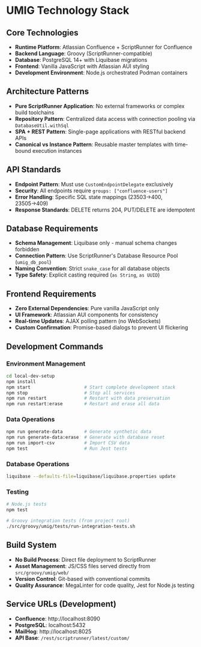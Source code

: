 # UMIG Technology Stack

## Core Technologies
- **Runtime Platform**: Atlassian Confluence + ScriptRunner for Confluence
- **Backend Language**: Groovy (ScriptRunner-compatible)
- **Database**: PostgreSQL 14+ with Liquibase migrations
- **Frontend**: Vanilla JavaScript with Atlassian AUI styling
- **Development Environment**: Node.js orchestrated Podman containers

## Architecture Patterns
- **Pure ScriptRunner Application**: No external frameworks or complex build toolchains
- **Repository Pattern**: Centralized data access with connection pooling via `DatabaseUtil.withSql`
- **SPA + REST Pattern**: Single-page applications with RESTful backend APIs
- **Canonical vs Instance Pattern**: Reusable master templates with time-bound execution instances

## API Standards
- **Endpoint Pattern**: Must use `CustomEndpointDelegate` exclusively
- **Security**: All endpoints require `groups: ["confluence-users"]`
- **Error Handling**: Specific SQL state mappings (23503→400, 23505→409)
- **Response Standards**: DELETE returns 204, PUT/DELETE are idempotent

## Database Requirements
- **Schema Management**: Liquibase only - manual schema changes forbidden
- **Connection Pattern**: Use ScriptRunner's Database Resource Pool (`umig_db_pool`)
- **Naming Convention**: Strict `snake_case` for all database objects
- **Type Safety**: Explicit casting required (`as String`, `as UUID`)

## Frontend Requirements
- **Zero External Dependencies**: Pure vanilla JavaScript only
- **UI Framework**: Atlassian AUI components for consistency
- **Real-time Updates**: AJAX polling pattern (no WebSockets)
- **Custom Confirmation**: Promise-based dialogs to prevent UI flickering

## Development Commands

### Environment Management
```bash
cd local-dev-setup
npm install
npm start                    # Start complete development stack
npm stop                     # Stop all services
npm run restart              # Restart with data preservation
npm run restart:erase        # Restart and erase all data
```

### Data Operations
```bash
npm run generate-data        # Generate synthetic data
npm run generate-data:erase  # Generate with database reset
npm run import-csv           # Import CSV data
npm test                     # Run Jest tests
```

### Database Operations
```bash
liquibase --defaults-file=liquibase/liquibase.properties update
```

### Testing
```bash
# Node.js tests
npm test

# Groovy integration tests (from project root)
./src/groovy/umig/tests/run-integration-tests.sh
```

## Build System
- **No Build Process**: Direct file deployment to ScriptRunner
- **Asset Management**: JS/CSS files served directly from `src/groovy/umig/web/`
- **Version Control**: Git-based with conventional commits
- **Quality Assurance**: MegaLinter for code quality, Jest for Node.js testing

## Service URLs (Development)
- **Confluence**: http://localhost:8090
- **PostgreSQL**: localhost:5432
- **MailHog**: http://localhost:8025
- **API Base**: `/rest/scriptrunner/latest/custom/`